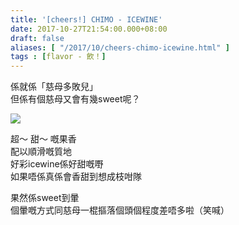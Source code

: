 ```yaml
---
title: '[cheers!] CHIMO - ICEWINE'
date: 2017-10-27T21:54:00.000+08:00
draft: false
aliases: [ "/2017/10/cheers-chimo-icewine.html" ]
tags : [flavor - 飲！]
---
```


係就係「慈母多敗兒」  
但係有個慈母又會有幾sweet呢？  

![](/images/chimoicewine.jpg)

超～ 甜～ 嘅果香  
配以順滑嘅質地  
好彩icewine係好甜嘅嘢  
如果唔係真係會香甜到想成枝咁隊  
  
果然係sweet到暈  
個暈嘅方式同慈母一棍摳落個頭個程度差唔多啦（笑喊）
